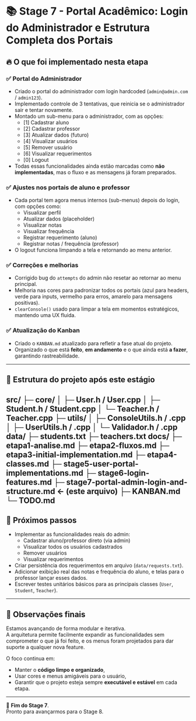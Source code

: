 # 📚 Stage 7 - Portal Acadêmico: Login do Administrador e Estrutura Completa dos Portais

## 🔥 O que foi implementado nesta etapa

### ✅ Portal do Administrador
- Criado o portal do administrador com login hardcoded (`admin@admin.com` / `admin123`).
- Implementado controle de 3 tentativas, que reinicia se o administrador sair e tentar novamente.
- Montado um sub-menu para o administrador, com as opções:
  - [1] Cadastrar aluno
  - [2] Cadastrar professor
  - [3] Atualizar dados (futuro)
  - [4] Visualizar usuários
  - [5] Remover usuário
  - [6] Visualizar requerimentos
  - [0] Logout
- Todas essas funcionalidades ainda estão marcadas como **não implementadas**, mas o fluxo e as mensagens já foram preparados.

### ✅ Ajustes nos portais de aluno e professor
- Cada portal tem agora menus internos (sub-menus) depois do login, com opções como:
  - Visualizar perfil
  - Atualizar dados (placeholder)
  - Visualizar notas
  - Visualizar frequência
  - Registrar requerimento (aluno)
  - Registrar notas / frequência (professor)
- O logout funciona limpando a tela e retornando ao menu anterior.

### ✅ Correções e melhorias
- Corrigido bug do `attempts` do admin não resetar ao retornar ao menu principal.
- Melhoria nas cores para padronizar todos os portais (azul para headers, verde para inputs, vermelho para erros, amarelo para mensagens positivas).
- `clearConsole()` usado para limpar a tela em momentos estratégicos, mantendo uma UX fluida.

### ✅ Atualização do Kanban
- Criado o `KANBAN.md` atualizado para refletir a fase atual do projeto.
- Organizado o que está **feito**, **em andamento** e o que ainda está **a fazer**, garantindo rastreabilidade.

---

## 📂 Estrutura do projeto após este estágio
src/
├─ core/
│ ├─ User.h / User.cpp
│ ├─ Student.h / Student.cpp
│ └─ Teacher.h / Teacher.cpp
├─ utils/
│ ├─ ConsoleUtils.h / .cpp
│ ├─ UserUtils.h / .cpp
│ └─ Validador.h / .cpp
data/
├─ students.txt
├─ teachers.txt
docs/
├─ etapa1-analise.md
├─ etapa2-fluxos.md
├─ etapa3-initial-implementation.md
├─ etapa4-classes.md
├─ stage5-user-portal-implementations.md
├─ stage6-login-features.md
├─ stage7-portal-admin-login-and-structure.md ← (este arquivo)
├─ KANBAN.md
└─ TODO.md
---

## 🚀 Próximos passos
- Implementar as funcionalidades reais do admin:
  - Cadastrar aluno/professor direto (via admin)
  - Visualizar todos os usuários cadastrados
  - Remover usuários
  - Visualizar requerimentos
- Criar persistência dos requerimentos em arquivo (`data/requests.txt`).
- Adicionar exibição real das notas e frequência do aluno, e telas para o professor lançar esses dados.
- Escrever testes unitários básicos para as principais classes (`User`, `Student`, `Teacher`).
---

## 💬 Observações finais
Estamos avançando de forma modular e iterativa.  
A arquitetura permite facilmente expandir as funcionalidades sem comprometer o que já foi feito, e os menus foram projetados para dar suporte a qualquer nova feature.

O foco continua em:
- Manter o **código limpo e organizado**,
- Usar cores e menus amigáveis para o usuário,
- Garantir que o projeto esteja sempre **executável e estável** em cada etapa.
---

🎉 **Fim do Stage 7**.  
Pronto para avançarmos para o Stage 8.
